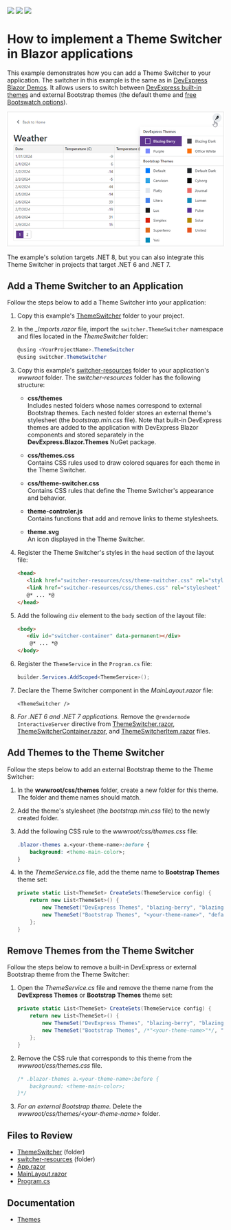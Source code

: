 <!-- default badges list -->
![](https://img.shields.io/endpoint?url=https://codecentral.devexpress.com/api/v1/VersionRange/227836631/23.1.3%2B)
[![](https://img.shields.io/badge/Open_in_DevExpress_Support_Center-FF7200?style=flat-square&logo=DevExpress&logoColor=white)](https://supportcenter.devexpress.com/ticket/details/T845557)
[![](https://img.shields.io/badge/📖_How_to_use_DevExpress_Examples-e9f6fc?style=flat-square)](https://docs.devexpress.com/GeneralInformation/403183)
<!-- default badges end -->
# How to implement a Theme Switcher in Blazor applications

This example demonstrates how you can add a Theme Switcher to your application. The switcher in this example is the same as in [DevExpress Blazor Demos](https://demos.devexpress.com/blazor/). It allows users to switch between [DevExpress built-in themes](https://docs.devexpress.com/Blazor/401523/common-concepts/customize-appearance/themes) and external Bootstrap themes (the default theme and [free Bootswatch options](https://bootswatch.com/)).

![Blazor - Theme Switcher](images/blazor-theme-switcher.png)

The example's solution targets .NET 8, but you can also integrate this Theme Switcher in projects that target .NET 6 and .NET 7.

## Add a Theme Switcher to an Application

Follow the steps below to add a Theme Switcher into your application:

1. Copy this example's [ThemeSwitcher](./CS/switcher/switcher/ThemeSwitcher) folder to your project.
2. In the *_Imports.razor* file, import the `switcher.ThemeSwitcher` namespace and files located in the *ThemeSwitcher* folder:

    ```cs
    @using <YourProjectName>.ThemeSwitcher
    @using switcher.ThemeSwitcher
    ```

3. Copy this example's [switcher-resources](./CS/switcher/switcher/wwwroot/switcher-resources) folder to your application's *wwwroot* folder. The *switcher-resources* folder has the following structure:

    * **css/themes**  
    Includes nested folders whose names correspond to external Bootstrap themes. Each nested folder stores an external theme's stylesheet (the *bootstrap.min.css* file). Note that built-in DevExpress themes are added to the application with DevExpress Blazor components and stored separately in the **DevExpress.Blazor.Themes** NuGet package.

    * **css/themes.css**  
    Contains CSS rules used to draw colored squares for each theme in the Theme Switcher.
    * **css/theme-switcher.css**  
    Contains CSS rules that define the Theme Switcher's appearance and behavior.
    * **theme-controler.js**  
    Contains functions that add and remove links to theme stylesheets.
    * **theme.svg**  
    An icon displayed in the Theme Switcher.

4. Register the Theme Switcher's styles in the `head` section of the layout file:
    ```html
    <head>
       <link href="switcher-resources/css/theme-switcher.css" rel="stylesheet" />
       <link href="switcher-resources/css/themes.css" rel="stylesheet" />
       @* ... *@
    </head>
    ```
5. Add the following `div` element to the `body` section of the layout file:
    ```html
    <body>
       <div id="switcher-container" data-permanent></div>
        @* ... *@
    </body>
    ```
6. Register the `ThemeService` in the `Program.cs` file:
    ```cs
    builder.Services.AddScoped<ThemeService>();
    ```
7. Declare the Theme Switcher component in the *MainLayout.razor* file:    
    ```razor
    <ThemeSwitcher />
    ``` 
8. *For .NET 6 and .NET 7 applications.* Remove the `@rendermode InteractiveServer` directive from [ThemeSwitcher.razor](./CS/switcher/switcher/ThemeSwitcher/ThemeSwitcher.razor#L2), [ThemeSwitcherContainer.razor](./CS/switcher/switcher/ThemeSwitcher/ThemeSwitcherContainer.razor#L4), and [ThemeSwitcherItem.razor](./CS/switcher/switcher/ThemeSwitcher/ThemeSwitcherItem.razor#L2) files. 

## Add Themes to the Theme Switcher

Follow the steps below to add an external Bootstrap theme to the Theme Switcher:

1. In the **wwwroot/css/themes** folder, create a new folder for this theme. The folder and theme names should match.

2. Add the theme's stylesheet (the *bootstrap.min.css* file) to the newly created folder.

3. Add the following CSS rule to the *wwwroot/css/themes.css* file:

    ```css
    .blazor-themes a.<your-theme-name>:before {
        background: <theme-main-color>;
    }
    ```

4. In the *ThemeService.cs* file, add the theme name to **Bootstrap Themes** theme set:

    ```cs
    private static List<ThemeSet> CreateSets(ThemeService config) {
        return new List<ThemeSet>() {
            new ThemeSet("DevExpress Themes", "blazing-berry", "blazing-dark", "purple", "office-white"),
            new ThemeSet("Bootstrap Themes", "<your-theme-name>", "default", "default-dark", "cerulean")
        };
    }
    ```

## Remove Themes from the Theme Switcher

Follow the steps below to remove a built-in DevExpress or external Bootstrap theme from the Theme Switcher:

1. Open the *ThemeService.cs* file and remove the theme name from the **DevExpress Themes** or **Bootstrap Themes** theme set:

    ```cs
    private static List<ThemeSet> CreateSets(ThemeService config) {
        return new List<ThemeSet>() {
            new ThemeSet("DevExpress Themes", "blazing-berry", "blazing-dark", "purple", "office-white"),
            new ThemeSet("Bootstrap Themes", /*"<your-theme-name>"*/, "default", "default-dark", "cerulean")
        };
    }
    ```

2. Remove the CSS rule that corresponds to this theme from the *wwwroot/css/themes.css* file.

    ```css
    /* .blazor-themes a.<your-theme-name>:before {
        background: <theme-main-color>;
    }*/
    ```

3. *For an external Bootstrap theme.* Delete the *wwwroot/css/themes/\<your-theme-name\>* folder.

## Files to Review

* [ThemeSwitcher](./CS/switcher/switcher/ThemeSwitcher) (folder)
* [switcher-resources](./CS/switcher/switcher/wwwroot/switcher-resources) (folder)
* [App.razor](./CS/switcher/switcher/App.razor)
* [MainLayout.razor](./CS/switcher/switcher/Layout/MainLayout.razor)
* [Program.cs](./CS/switcher/switcher/Program.cs)

## Documentation

* [Themes](https://docs.devexpress.com/Blazor/401523/common-concepts/themes)
